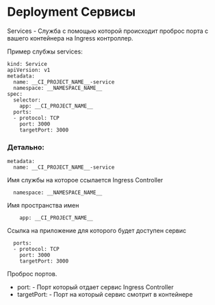# Deployment Сервисы

Services - Служба с помощью которой происходит проброс порта с вашего контейнера на Ingress контроллер. 

Пример слубжы services:

```
kind: Service
apiVersion: v1
metadata:
  name: __CI_PROJECT_NAME__-service
  namespace: __NAMESPACE_NAME__
spec:
  selector:
    app: __CI_PROJECT_NAME__
  ports:
  - protocol: TCP
    port: 3000
    targetPort: 3000
```

### Детально:

```
metadata:
  name: __CI_PROJECT_NAME__-service
```
Имя службы на которое ссылается Ingress Controller

```
  namespace: __NAMESPACE_NAME__
```
Имя пространства имен

```
    app: __CI_PROJECT_NAME__
```
Ссылка на приложение для которого будет доступен сервис

```
  ports:
  - protocol: TCP
    port: 3000
    targetPort: 3000
```
Проброс портов. 
- port: - Порт который отдает сервис Ingress Controller
- targetPort: - Порт на который сервис смотрит в контейнере

